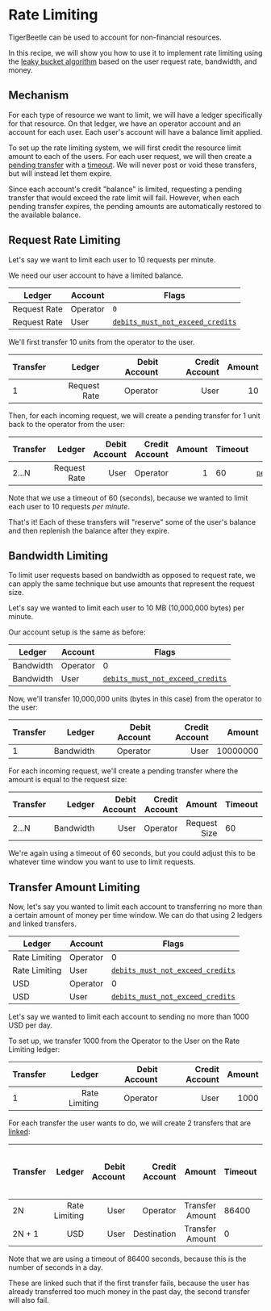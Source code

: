 # Rate Limiting

TigerBeetle can be used to account for non-financial resources.

In this recipe, we will show you how to use it to implement rate limiting using the
[leaky bucket algorithm](https://en.wikipedia.org/wiki/Leaky_bucket) based on the user request rate,
bandwidth, and money.

## Mechanism

For each type of resource we want to limit, we will have a ledger specifically for that resource. On
that ledger, we have an operator account and an account for each user. Each user's account will have
a balance limit applied.

To set up the rate limiting system, we will first credit the resource limit amount to each of the
users. For each user request, we will then create a
[pending transfer](../two-phase-transfers.md#reserve-funds-pending-transfer) with a
[timeout](../two-phase-transfers.md#expire-pending-transfer). We will never post or void these
transfers, but will instead let them expire.

Since each account's credit "balance" is limited, requesting a pending transfer that would exceed the
rate limit will fail. However, when each pending transfer expires, the pending amounts are automatically restored to 
the available balance.

## Request Rate Limiting

Let's say we want to limit each user to 10 requests per minute.

We need our user account to have a limited balance.

| Ledger       | Account  | Flags                                                                                              |
| ------------ | -------- | -------------------------------------------------------------------------------------------------- |
| Request Rate | Operator | `0`                                                                                                |
| Request Rate | User     | [`debits_must_not_exceed_credits`](../../reference/account.md#flagsdebits_must_not_exceed_credits) |

We'll first transfer 10 units from the operator to the user.

| Transfer |       Ledger | Debit Account | Credit Account | Amount |
| -------- | -----------: | ------------: | -------------: | -----: |
| 1        | Request Rate |      Operator |           User |     10 |

Then, for each incoming request, we will create a pending transfer for 1 unit back to the operator
from the user:

| Transfer |       Ledger | Debit Account | Credit Account | Amount | Timeout |                                                 Flags |
| -------- | -----------: | ------------: | -------------: | -----: | ------- | ----------------------------------------------------: |
| 2...N      | Request Rate |          User |       Operator |      1 | 60      | [`pending`](../../reference/transfer.md#flagspending) |

Note that we use a timeout of 60 (seconds), because we wanted to limit each user to 10 requests _per
minute_.

That's it! Each of these transfers will "reserve" some of the user's balance and then replenish the
balance after they expire.

## Bandwidth Limiting

To limit user requests based on bandwidth as opposed to request rate, we can apply the same
technique but use amounts that represent the request size.

Let's say we wanted to limit each user to 10 MB (10,000,000 bytes) per minute.

Our account setup is the same as before:

| Ledger    | Account  | Flags                                                                                              |
| --------- | -------- | -------------------------------------------------------------------------------------------------- |
| Bandwidth | Operator | 0                                                                                                  |
| Bandwidth | User     | [`debits_must_not_exceed_credits`](../../reference/account.md#flagsdebits_must_not_exceed_credits) |

Now, we'll transfer 10,000,000 units (bytes in this case) from the operator to the user:

| Transfer |    Ledger | Debit Account | Credit Account |   Amount |
| -------- | --------: | ------------: | -------------: | -------: |
| 1        | Bandwidth |      Operator |           User | 10000000 |

For each incoming request, we'll create a pending transfer where the amount is equal to the request
size:

| Transfer |    Ledger | Debit Account | Credit Account |       Amount | Timeout |                                                 Flags |
| -------- | --------: | ------------: | -------------: | -----------: | ------- | ----------------------------------------------------: |
| 2...N      | Bandwidth |          User |       Operator | Request Size | 60      | [`pending`](../../reference/transfer.md#flagspending) |

We're again using a timeout of 60 seconds, but you could adjust this to be whatever time window you
want to use to limit requests.

## Transfer Amount Limiting

Now, let's say you wanted to limit each account to transferring no more than a certain amount of
money per time window. We can do that using 2 ledgers and linked transfers.

| Ledger        | Account  | Flags                                                                                              |
| ------------- | -------- | -------------------------------------------------------------------------------------------------- |
| Rate Limiting | Operator | 0                                                                                                  |
| Rate Limiting | User     | [`debits_must_not_exceed_credits`](../../reference/account.md#flagsdebits_must_not_exceed_credits) |
| USD           | Operator | 0                                                                                                  |
| USD           | User     | [`debits_must_not_exceed_credits`](../../reference/account.md#flagsdebits_must_not_exceed_credits) |

Let's say we wanted to limit each account to sending no more than 1000 USD per day.

To set up, we transfer 1000 from the Operator to the User on the Rate Limiting ledger:

| Transfer |        Ledger | Debit Account | Credit Account | Amount |
| -------- | ------------: | ------------: | -------------: | -----: |
| 1        | Rate Limiting |      Operator |           User |   1000 |

For each transfer the user wants to do, we will create 2 transfers that are
[linked](../linked-events.md):

| Transfer |        Ledger | Debit Account | Credit Account |          Amount | Timeout |                                                                        Flags (Note `\|` sets multiple flags) |
| -------- | ------------: | ------------: | -------------: | --------------: | ------- | -----------------------------------------------------------------------------------------------------------: |
| 2N       | Rate Limiting |          User |       Operator | Transfer Amount | 86400   | [`pending`](../../reference/transfer.md#flagspending) \| [`linked`](../../reference/transfer.md#flagslinked) |
| 2N + 1   |           USD |          User |    Destination | Transfer Amount | 0       |                                                                                                            0 |

Note that we are using a timeout of 86400 seconds, because this is the number of seconds in a day.

These are linked such that if the first transfer fails, because the user has already transferred too
much money in the past day, the second transfer will also fail.
